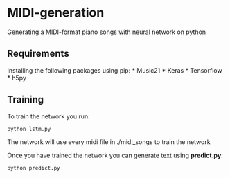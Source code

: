 # MIDI-generation
Generating a MIDI-format piano songs with neural network on python

## Requirements
Installing the following packages using pip:
	* Music21
	* Keras
	* Tensorflow
	* h5py

## Training
To train the network you run:

```
python lstm.py
```
The network will use every midi file in ./midi_songs to train the network

Once you have trained the network you can generate text using **predict.py**:

```
python predict.py
```
